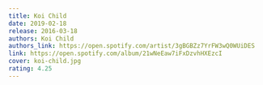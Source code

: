 ```yaml
---
title: Koi Child
date: 2019-02-18
release: 2016-03-18
authors: Koi Child
authors_link: https://open.spotify.com/artist/3gBGBZz7YrFW3wQ0WUiDES
link: https://open.spotify.com/album/21wNeEaw7iFxDzvhHXEzcI
cover: koi-child.jpg
rating: 4.25
---
```


